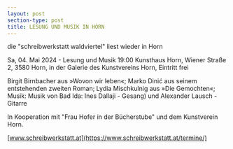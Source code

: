 ```yaml
---
layout: post
section-type: post
title: LESUNG UND MUSIK IN HORN
---
```

die "schreibwerkstatt waldviertel" liest wieder in Horn

Sa, 04. Mai 2024 - Lesung und Musik
19:00 Kunsthaus Horn, Wiener Straße 2, 3580 Horn, in der Galerie des Kunstvereins Horn, Eintritt frei

Birgit Birnbacher aus »Wovon wir leben«;
Marko Dinić aus seinem entstehenden zweiten Roman;
Lydia Mischkulnig aus »Die Gemochten«;
Musik: Musik von Bad Ida: Ines Dallaji - Gesang) und Alexander Lausch - Gitarre

In Kooperation mit "Frau Hofer in der Bücherstube" und dem Kunstverein Horn.

[www.schreibwerkstatt.at](https://www.schreibwerkstatt.at/termine/)
